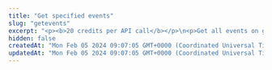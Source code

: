 ```yaml
---
title: "Get specified events"
slug: "getevents"
excerpt: "<p><b>20 credits per API call</b></p>\n<p>Get all events on given addresses and / or in the requested block range on the following blockchains:</p>\n<ul>\n<li>Celo - celo / celo-testnet</li>\n<li>Ethereum - ethereum / ethereum-sepolia</li>\n<li>BNB (Binance) Smart Chain - bsc / bsc-testnet</li>\n<li>Polygon - polygon / polygon-mumbai</li>\n<li>Horizen EON - eon-mainnet</li>\n<li>Chiliz - chiliz-mainnet</li>\n</ul>\n<p>To get started:</p>\n<ul>\n<li>To improve response times and obtain specific data, it is recommended to use proper filtering techniques. Please provide a chain name and a combination of filters that will accomplish this (at least block range or contract addresses must be specified).</li>\n<li>It is possible to specify multiple contract addresses at once by passing them as a comma separated string.</li>\n<li>If block range is not specified, the API attempts to go through all available blocks, which may result in a timeout error.</li>\n<li>It is recommended to filter only one specific type of events, which comes with built-in decoding for all the supported types.</li>\n<li>It is, however, also possible to filter by signature hashes, which can be passed together as a comma separated string.</li>\n</ul>\n<p>As noted above, aside from general info and hashed event data, the API also decodes them for you in case you filter by one of the following supported event types:</p>\n<ul>\n<li><code>tokenTransfer</code>: All transfers of fungible tokens (including stablecoins) and NFTs as per ERC-20 and ERC-721 standard.</li>\n<li><code>multitokenTransfer</code>: All transfers of multitokens (both single transfers and batch transfers) as per ERC-1155 standard.</li>\n<li><code>stablecoinTransfer</code>: Refers to the transfer of specific stablecoins on the mainnet. Typically, the top 10 to 16 stablecoins on each chain according to CoinMarketCap are included. If the <code>contractAddresses</code> parameter is also used in the filter combination, any tokens specified in it will also be included in the list.</li>\n<li><code>uniswapTrade</code>: Provides all swap events that occur on both Uniswap V2 and V3. In some cases, it may not be possible to map the swapped amounts to specific tokens. As a result, certain decoded data such as token amounts might be missing or in the original big number format. This will be indicated by the response parameter <code>partiallyRaw: true</code>.</li>\n</ul>"
hidden: false
createdAt: "Mon Feb 05 2024 09:07:05 GMT+0000 (Coordinated Universal Time)"
updatedAt: "Mon Feb 05 2024 09:07:05 GMT+0000 (Coordinated Universal Time)"
---
```

